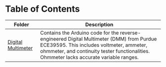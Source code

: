 # Table of Contents

| Folder               | Description                                                                 |
|----------------------|-----------------------------------------------------------------------------|
| [Digital Multimeter](./DMM)  | Contains the Arduino code for the reverse-engineered Digital Multimeter (DMM) from Purdue ECE39595. This includes voltmeter, ammeter, ohmmeter, and continuity tester functionalities. Ohmmeter lacks accurate variable ranges. |
